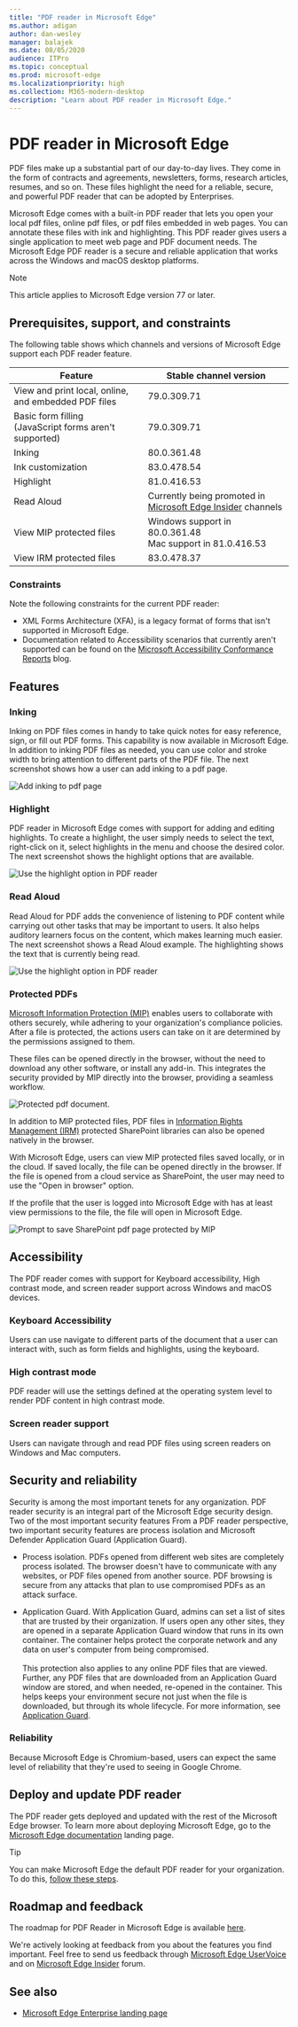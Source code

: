 ```yaml
---
title: "PDF reader in Microsoft Edge"
ms.author: adigan
author: dan-wesley
manager: balajek
ms.date: 08/05/2020
audience: ITPro
ms.topic: conceptual
ms.prod: microsoft-edge
ms.localizationpriority: high
ms.collection: M365-modern-desktop
description: "Learn about PDF reader in Microsoft Edge."
---
```


# PDF reader in Microsoft Edge

PDF files make up a substantial part of our day-to-day lives. They come in the form of contracts and agreements, newsletters, forms, research articles, resumes, and so on. These files highlight the need for a reliable, secure, and powerful PDF reader that can be adopted by Enterprises.

Microsoft Edge comes with a built-in PDF reader that lets you open your local pdf files, online pdf files, or pdf files embedded in web pages. You can annotate these files with ink and highlighting. This PDF reader gives users a single application to meet web page and PDF document needs. The Microsoft Edge PDF reader is a secure and reliable application that works across the Windows and macOS desktop platforms.

> [!NOTE]
> This article applies to Microsoft Edge version 77 or later.

## Prerequisites, support, and constraints

The following table shows which channels and versions of Microsoft Edge support each PDF reader feature.

| Feature | Stable channel version |
|---------|------------------------|
| View and print local, online, and embedded PDF files | 79.0.309.71                |
| Basic form filling<br>(JavaScript forms aren't supported) | 79.0.309.71           |
| Inking  | 80.0.361.48            |
| Ink customization | 83.0.478.54  |
| Highlight  | 81.0.416.53         |
| Read Aloud | Currently being promoted in [Microsoft Edge Insider](https://www.microsoftedgeinsider.com/) channels |
| View MIP protected files | Windows support in 80.0.361.48<br>Mac support in 81.0.416.53 |
|  View IRM protected files  | 83.0.478.37            |

### Constraints

Note the following constraints for the current PDF reader:

-  XML Forms Architecture (XFA), is a legacy format of forms that isn't  supported in Microsoft Edge.
-  Documentation related to Accessibility scenarios that currently aren't supported can be found on the [Microsoft Accessibility Conformance Reports](https://cloudblogs.microsoft.com/industry-blog/government/2018/09/11/accessibility-conformance-reports/) blog.

## Features

### Inking

Inking on PDF files comes in handy to take quick notes for easy reference, sign, or fill out PDF forms. This capability is now available in Microsoft Edge. In addition to inking PDF files as needed, you can use color and stroke width to bring attention to different parts of the PDF file. The next screenshot shows how a user can add inking to a pdf page.

<!-- SCREENSHOT -->
![Add inking to pdf page](media/microsoft-edge-pdf/pdf-reader-inking.png)

### Highlight

PDF reader in Microsoft Edge comes with support for adding and editing highlights. To create a highlight, the user simply needs to select the text, right-click on it, select highlights in the menu and choose the desired color. The next screenshot shows the highlight options that are available.

![Use the highlight option in PDF reader](media/microsoft-edge-pdf/pdf-reader-highlight.png)

### Read Aloud

Read Aloud for PDF adds the convenience of listening to PDF content while carrying out other tasks that may be important to users. It also helps auditory learners focus on the content, which makes learning much easier. The next screenshot shows a Read Aloud example. The highlighting shows the text that is currently being read.

![Use the highlight option in PDF reader](media/microsoft-edge-pdf/pdf-reader-read-aloud-example.png)

### Protected PDFs

[Microsoft Information Protection (MIP)](https://docs.microsoft.com/microsoft-365/compliance/protect-information?view=o365-worldwide) enables users to collaborate with others securely, while adhering to your organization's compliance policies. After a file is protected, the actions users can take on it are determined by the permissions assigned to them.

These files can be opened directly in the browser, without the need to download any other software, or install any add-in. This integrates the security provided by MIP directly into the browser, providing a seamless workflow.

<!-- SCREENSHOT -->
![Protected pdf document.](media/microsoft-edge-pdf/pdf-reader-protected-pdf2.png)

In addition to MIP protected files, PDF files in [Information Rights Management (IRM)](https://docs.microsoft.com/microsoft-365/compliance/set-up-irm-in-sp-admin-center?view=o365-worldwide) protected SharePoint libraries can also be opened natively in the browser.

With Microsoft Edge, users can view MIP protected files saved locally, or in the cloud. If saved locally, the file can be opened directly in the browser. If the file is opened from a cloud service as SharePoint, the user may need to use the "Open in browser" option.

If the profile that the user is logged into Microsoft Edge with has at least view permissions to the file, the file will open in Microsoft Edge.

<!-- SCREENSHOT -->
![Prompt to save SharePoint pdf page protected by MIP](media/microsoft-edge-pdf/pdf-reader-sharepoint-irm.png)

## Accessibility

The PDF reader comes with support for Keyboard accessibility, High contrast mode, and screen reader support across Windows and macOS devices.

### Keyboard Accessibility

Users can use navigate to different parts of the document that a user can interact with, such as form fields and highlights, using the keyboard.

<!-- SCREENSHOT -->

### High contrast mode

PDF reader will use the settings defined at the operating system level to render PDF content in high contrast mode.

<!-- SCREENSHOT -->
<!--![High contrast mode for pdf file](media/microsoft-edge-pdf/pdf-reader-high-contrast.png)-->

### Screen reader support

Users can navigate through and read PDF files using screen readers on Windows and Mac computers. <!--The next screenshot shows the toolbar that users can use for audio settings when they're using the Read Aloud option in PDF reader. -->

<!-- SCREENSHOT -->
<!--
![Screen reader toolbar](media/microsoft-edge-pdf/pdf-reader-read-aloud.png) -->

## Security and reliability

Security is among the most important tenets for any organization. PDF reader security is an integral part of the Microsoft Edge security design. Two of the most important security features From a PDF reader perspective, two important security features are process isolation and Microsoft Defender Application Guard (Application Guard).

- Process isolation. PDFs opened from different web sites are completely process isolated. The browser doesn't have to communicate with any websites, or PDF files opened from another source. PDF browsing is secure from any attacks that plan to use compromised PDFs as an attack surface.

- Application Guard. With Application Guard, admins can set a list of sites that are trusted by their organization. If users open any other sites, they are opened in a separate Application Guard window that runs in its own container. The container helps protect the corporate network and any data on user's computer from being compromised.<br><br>
This protection also applies to any online PDF files that are viewed. Further, any PDF files that are downloaded from an Application Guard window are stored, and when needed, re-opened in the container. This helps keeps your environment secure not just when the file is downloaded, but through its whole lifecycle. For more information, see [Application Guard](https://docs.microsoft.com/DeployEdge/microsoft-edge-security-windows-defender-application-guard).

### Reliability

Because Microsoft Edge is Chromium-based, users can expect the same level of reliability that they're used to seeing in Google Chrome.

## Deploy and update PDF reader

The PDF reader gets deployed and updated with the rest of the Microsoft Edge browser. To learn more about deploying Microsoft Edge, go to the [Microsoft Edge documentation](https://docs.microsoft.com/DeployEdge/) landing page.

> [!TIP]
> You can make Microsoft Edge the default PDF reader for your organization. To do this, [follow these steps](https://docs.microsoft.com/deployedge/edge-default-browser).

## Roadmap and feedback

The roadmap for PDF Reader in Microsoft Edge is available [here](https://techcommunity.microsoft.com/t5/articles/roadmap-for-pdf-reader-in-microsoft-edge/m-p/1467667).

We're actively looking at feedback from you about the features you find important. Feel free to send us feedback through [Microsoft Edge UserVoice](https://microsoftedge.uservoice.com/) and on [Microsoft Edge Insider](https://techcommunity.microsoft.com/t5/microsoft-edge-insider/ct-p/MicrosoftEdgeInsider) forum.

## See also

- [Microsoft Edge Enterprise landing page](https://aka.ms/EdgeEnterprise)